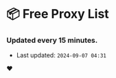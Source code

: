 # :package: Free Proxy List
### Updated every 15 minutes.

- Last updated: `2024-09-07 04:31`

:heart:

